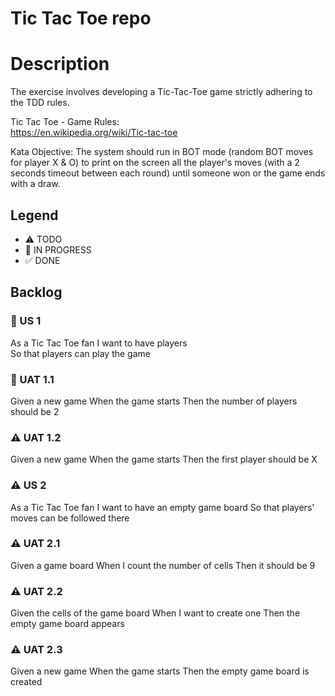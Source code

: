 # Tic Tac Toe repo

# Description 
The exercise involves developing a Tic-Tac-Toe game strictly adhering to the TDD rules.

Tic	Tac	Toe	- Game	Rules:	
https://en.wikipedia.org/wiki/Tic-tac-toe

Kata Objective:
The system should run in BOT mode (random BOT moves for player X & O) to print on the screen all the player's moves (with a 2 seconds timeout between each round) until someone won or the game ends with 
a draw.

## Legend
- ⚠ TODO
- 🚧 IN PROGRESS
- ✅ DONE

## Backlog
### 🚧 US 1 
As a Tic Tac Toe fan
I want to have players  
So that players can play the game

### 🚧 UAT 1.1
Given a new game
When the game starts 
Then the number of players should be 2

### ⚠ UAT 1.2
Given a new game
When the game starts 
Then the first player should be X

### ⚠ US 2 
As a Tic Tac Toe fan
I want to have an empty game board 
So that players' moves can be followed there

### ⚠ UAT 2.1
Given a game board
When I count the number of cells 
Then it should be 9

### ⚠ UAT 2.2
Given the cells of the game board
When I want to create one
Then the empty game board appears

### ⚠ UAT 2.3
Given a new game
When the game starts 
Then the empty game board is created